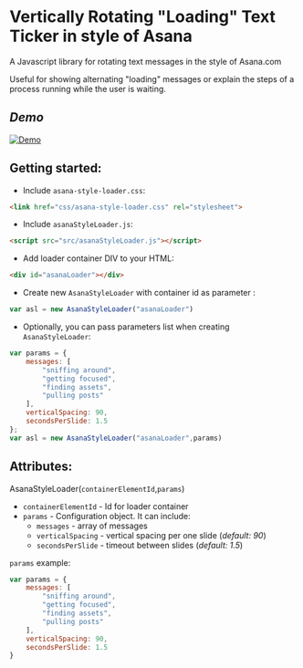 # Vertically Rotating "Loading" Text Ticker in style of Asana
A Javascript library for rotating text messages in the style of Asana.com

Useful for showing alternating "loading" messages or explain the steps of a process running while the user is waiting. 

## *Demo*
[![Demo](https://media.giphy.com/media/l4JzccUxHlQh5Ohri/giphy.gif)](https://omriallouche.github.io/asana-style-loader/)

## Getting started:
  - Include `asana-style-loader.css`:
```html
<link href="css/asana-style-loader.css" rel="stylesheet">
```
  - Include `asanaStyleLoader.js`:
```html
<script src="src/asanaStyleLoader.js"></script>
```
- Add loader container DIV to your HTML:
```html
<div id="asanaLoader"></div>
```
- Create new `AsanaStyleLoader` with container id as parameter : 
```javascript
var asl = new AsanaStyleLoader("asanaLoader")
```
- Optionally, you can pass parameters list when creating `AsanaStyleLoader`:
```javascript
var params = {
	messages: [
		"sniffing around",
        "getting focused",
        "finding assets",
        "pulling posts"
    ],
    verticalSpacing: 90,
    secondsPerSlide: 1.5
};
var asl = new AsanaStyleLoader("asanaLoader",params)
```

## Attributes:
AsanaStyleLoader(`containerElementId`,`params`)

 - `containerElementId` - Id for loader container
 - `params` - Configuration object. It can include:
	 - `messages` - array of messages
	 - `verticalSpacing` - vertical spacing per one slide (*default: 90*)
	 - `secondsPerSlide` - timeout between slides (*default: 1.5*) 

`params` example:
```javascript
var params = {
    messages: [
        "sniffing around",
        "getting focused",
        "finding assets",
        "pulling posts"
    ],
    verticalSpacing: 90,
    secondsPerSlide: 1.5
}
```
